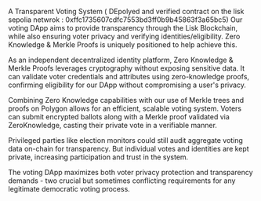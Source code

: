 A Transparent Voting System
( DEpolyed and verified contract on the lisk sepolia netwrok : 0xffc1735607cdfc7553bd3ff0b9b45863f3a65bc5)
Our voting DApp aims to provide transparency through the Lisk Blockchain, while also ensuring voter privacy and verifying identities/eligibility. Zero Knowledge & Merkle Proofs  is uniquely positioned to help achieve this.

As an independent decentralized identity platform, Zero Knowledge & Merkle Proofs leverages cryptography without exposing sensitive data. It can validate voter credentials and attributes using zero-knowledge proofs, confirming eligibility for our DApp without compromising a user's privacy.

Combining Zero Knowledge capabilities with our use of Merkle trees and proofs on Polygon allows for an efficient, scalable voting system. Voters can submit encrypted ballots along with a Merkle proof validated via ZeroKnowledge, casting their private vote in a verifiable manner.

Privileged parties like election monitors could still audit aggregate voting data on-chain for transparency. But individual votes and identities are kept private, increasing participation and trust in the system.

The voting DApp maximizes both voter privacy protection and transparency demands - two crucial but sometimes conflicting requirements for any legitimate democratic voting process.
